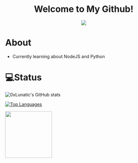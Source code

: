 
<div align="center">
  <h1> Welcome to My Github!</h1>
	<img src="https://cdn.jsdelivr.net/gh/holic-x/holic-x/assets/github-contribution-grid-snake.svg" />
</div>

# About
- Currently learning about NodeJS and Python

# 💻Status
![0xLunatic's GitHub stats](https://github-readme-stats.vercel.app/api?username=0xLunatic&show_icons=true&theme=onedark)

[![Top Languages](https://github-readme-stats.vercel.app/api/top-langs/?username=0xLunatic&layout=compact)](https://github.com/0xLunatic/github-readme-stats)

<img height="150px" src="https://github-profile-trophy.vercel.app/?username=0xLunatic&&title=MultiLanguage,Repositories,Commits&column=3&margin-w=30&margin-h=15"/>


